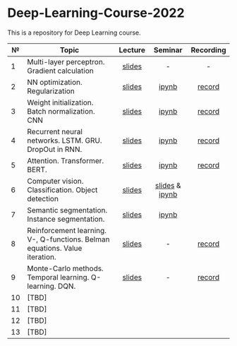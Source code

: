 # Deep-Learning-Course-2022

This is a repository for Deep Learning course.


|  №    | Topic      |  Lecture  | Seminar | Recording | 
| ----- | ----------    | :-------:   | :-----:   | :-------:   |
| 1     | Multi-layer perceptron. Gradient calculation | [slides](lectures/Lecture_1.pdf)           |   -      |     -      |
| 2     | NN optimization. Regularization      |  [slides](lectures/Lecture_2.pdf)          |   [ipynb](seminars/seminar2.ipynb)      |    [record](https://youtu.be/LoqJvp0PQZg)  |
| 3     | Weight initialization. Batch normalization. CNN    |   [slides](lectures/Lecture_3.pdf)        |     [ipynb](seminars/Seminar_3.ipynb)    |  [record](https://youtu.be/8KxIGPAXmEA)          |
| 4     | Recurrent neural networks. LSTM. GRU. DropOut in RNN.   |   [slides](lectures/Lecture_4.pdf)         |    [ipynb](seminars/Seminar_4.ipynb)      |    [record](https://www.youtube.com/watch?v=v5VSOWbF3mo&t=7s)       |
| 5     | Attention. Transformer. BERT.    |    [slides](lectures/Lecture_5.pdf)        |     [ipynb](seminars/Seminar_5.ipynb)      |     [record](https://www.youtube.com/watch?v=zijHaKOyRyg)      |
| 6     | Computer vision. Classification. Object detection |  [slides](lectures/Lecture_6.pdf)        | [slides](seminars/Seminar_6.pdf) & [ipynb](seminars/Seminar_6.ipynb)       |           |
| 7     | Semantic segmentation. Instance segmentation.     |  [slides](lectures/Lecture_7.pdf)        |  [ipynb](seminars/Seminar_7.ipynb)      |           |
| 8     | Reinforcement learning. V-, Q-functions. Belman equations. Value iteration.   |    [slides](lectures/Lecture_8.pdf)       |    -       |  [record](https://www.youtube.com/watch?v=mmhh1ol7MqI) |  
| 9     | Monte-Carlo methods. Temporal learning. Q-learning. DQN.  |    [slides](lectures/Lecture_9.pdf)         |   -      |     [record](https://www.youtube.com/watch?v=Hz2ZDmrwV3c&t)      |
| 10     | [TBD]     |           |         |           |
| 11     | [TBD]     |           |         |           |
| 12     | [TBD]     |           |         |           |
| 13     | [TBD]     |           |         |           |
